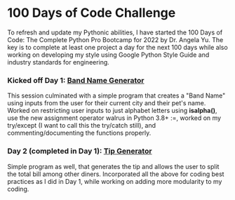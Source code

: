 # 100 Days of Code Challenge

To refresh and update my Pythonic abilities, I have started the 100 Days of Code: The Complete Python Pro Bootcamp for 2022 by Dr. Angela Yu.
The key is to complete at least one project a day for the next 100 days while also working on developing my style using Google Python Style Guide and
industry standards for engineering. 

### **Kicked off Day 1:** [Band Name Generator](Day1_Band_Name_Generator)
This session culminated with a simple program that creates a "Band Name" using inputs from the user for their current city and their pet's name. 
Worked on restricting user inputs to just alphabet letters using **isalpha()**, use the new assignment operator walrus in Python 3.8+ :=, worked on my try/except (I want to call this the try/catch still), and commenting/documenting the functions properly. 

### **Day 2 (completed in Day 1):** [Tip Generator](Day2_Tip_Generator)
Simple program as well, that generates the tip and allows the user to split the total bill among other diners. Incorporated all the above for coding best practices as I did in Day 1, while working on adding more modularity to my coding. 